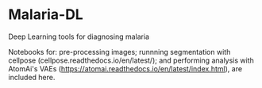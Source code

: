 # Malaria-DL
Deep Learning tools for diagnosing malaria

Notebooks for: pre-processing images; runnning segmentation with cellpose (cellpose.readthedocs.io/en/latest/); and performing analysis with AtomAi's VAEs (https://atomai.readthedocs.io/en/latest/index.html), are included here.  
